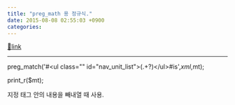 ```yaml
---
title: "preg_math 용 정규식."
date: 2015-08-08 02:55:03 +0900
categories: 
---
```

[🔗link](http://www.mins01.com/mh/tech/read/957)
***


preg_match('#&lt;ul class="" id="nav_unit_list"&gt;(.+?)&lt;/ul&gt;#is',$xml,$mt);

print_r($mt);



  


지정 태그 안의 내용을 빼내열 때 사용.




